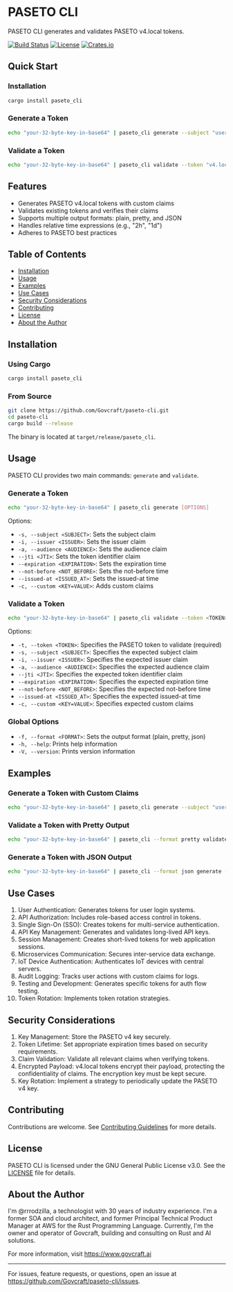 # PASETO CLI

PASETO CLI generates and validates PASETO v4.local tokens.

[![Build Status](https://img.shields.io/travis/Govcraft/paseto-cli/master.svg?style=flat-square)](https://travis-ci.org/Govcraft/paseto-cli)
[![License](https://img.shields.io/badge/license-GPL--3.0-blue.svg?style=flat-square)](https://github.com/GovCraft/paseto_cli/blob/main/LICENSE)
[![Crates.io](https://img.shields.io/crates/v/paseto_cli.svg?style=flat-square)](https://crates.io/crates/paseto_cli)

## Quick Start

### Installation

```bash
cargo install paseto_cli
```

### Generate a Token

```bash
echo "your-32-byte-key-in-base64" | paseto_cli generate --subject "user123" --expiration "2h"
```

### Validate a Token

```bash
echo "your-32-byte-key-in-base64" | paseto_cli validate --token "v4.local.your-token-here" --subject "user123"
```

## Features

- Generates PASETO v4.local tokens with custom claims
- Validates existing tokens and verifies their claims
- Supports multiple output formats: plain, pretty, and JSON
- Handles relative time expressions (e.g., "2h", "1d")
- Adheres to PASETO best practices

## Table of Contents

- [Installation](#installation)
- [Usage](#usage)
- [Examples](#examples)
- [Use Cases](#use-cases)
- [Security Considerations](#security-considerations)
- [Contributing](#contributing)
- [License](#license)
- [About the Author](#about-the-author)

## Installation

### Using Cargo

```bash
cargo install paseto_cli
```

### From Source

```bash
git clone https://github.com/Govcraft/paseto-cli.git
cd paseto-cli
cargo build --release
```

The binary is located at `target/release/paseto_cli`.

## Usage

PASETO CLI provides two main commands: `generate` and `validate`.

### Generate a Token

```bash
echo "your-32-byte-key-in-base64" | paseto_cli generate [OPTIONS]
```

Options:
- `-s, --subject <SUBJECT>`: Sets the subject claim
- `-i, --issuer <ISSUER>`: Sets the issuer claim
- `-a, --audience <AUDIENCE>`: Sets the audience claim
- `--jti <JTI>`: Sets the token identifier claim
- `--expiration <EXPIRATION>`: Sets the expiration time
- `--not-before <NOT_BEFORE>`: Sets the not-before time
- `--issued-at <ISSUED_AT>`: Sets the issued-at time
- `-c, --custom <KEY=VALUE>`: Adds custom claims

### Validate a Token

```bash
echo "your-32-byte-key-in-base64" | paseto_cli validate --token <TOKEN> [OPTIONS]
```

Options:
- `-t, --token <TOKEN>`: Specifies the PASETO token to validate (required)
- `-s, --subject <SUBJECT>`: Specifies the expected subject claim
- `-i, --issuer <ISSUER>`: Specifies the expected issuer claim
- `-a, --audience <AUDIENCE>`: Specifies the expected audience claim
- `--jti <JTI>`: Specifies the expected token identifier claim
- `--expiration <EXPIRATION>`: Specifies the expected expiration time
- `--not-before <NOT_BEFORE>`: Specifies the expected not-before time
- `--issued-at <ISSUED_AT>`: Specifies the expected issued-at time
- `-c, --custom <KEY=VALUE>`: Specifies expected custom claims

### Global Options

- `-f, --format <FORMAT>`: Sets the output format (plain, pretty, json)
- `-h, --help`: Prints help information
- `-V, --version`: Prints version information

## Examples

### Generate a Token with Custom Claims

```bash
echo "your-32-byte-key-in-base64" | paseto_cli generate --subject "user123" --expiration "2h" --custom role=admin
```

### Validate a Token with Pretty Output

```bash
echo "your-32-byte-key-in-base64" | paseto_cli --format pretty validate --token "v4.local.your-token-here" --subject "user123"
```

### Generate a Token with JSON Output

```bash
echo "your-32-byte-key-in-base64" | paseto_cli --format json generate --subject "user123" --expiration "2h"
```

## Use Cases

1. User Authentication: Generates tokens for user login systems.
2. API Authorization: Includes role-based access control in tokens.
3. Single Sign-On (SSO): Creates tokens for multi-service authentication.
4. API Key Management: Generates and validates long-lived API keys.
5. Session Management: Creates short-lived tokens for web application sessions.
6. Microservices Communication: Secures inter-service data exchange.
7. IoT Device Authentication: Authenticates IoT devices with central servers.
8. Audit Logging: Tracks user actions with custom claims for logs.
9. Testing and Development: Generates specific tokens for auth flow testing.
10. Token Rotation: Implements token rotation strategies.

## Security Considerations

1. Key Management: Store the PASETO v4 key securely.
2. Token Lifetime: Set appropriate expiration times based on security requirements.
3. Claim Validation: Validate all relevant claims when verifying tokens.
4. Encrypted Payload: v4.local tokens encrypt their payload, protecting the confidentiality of claims. The encryption key must be kept secure.
5. Key Rotation: Implement a strategy to periodically update the PASETO v4 key.

## Contributing

Contributions are welcome. See [Contributing Guidelines](CONTRIBUTING.md) for more details.

## License

PASETO CLI is licensed under the GNU General Public License v3.0. See the [LICENSE](LICENSE) file for details.

## About the Author

I'm @rrrodzilla, a technologist with 30 years of industry experience. I'm a former SOA and cloud architect, and former Principal Technical Product Manager at AWS for the Rust Programming Language. Currently, I'm the owner and operator of Govcraft, building and consulting on Rust and AI solutions.

For more information, visit https://www.govcraft.ai

---

For issues, feature requests, or questions, open an issue at https://github.com/Govcraft/paseto-cli/issues.
